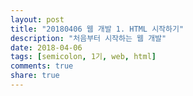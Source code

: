 ```yaml
---
layout: post
title: "20180406 웹 개발 1. HTML 시작하기"
description: "처음부터 시작하는 웹 개발"
date: 2018-04-06
tags: [semicolon, 1기, web, html]
comments: true
share: true
---
```


